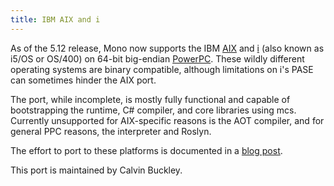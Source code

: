 ```yaml
---
title: IBM AIX and i
---
```


As of the 5.12 release, Mono now supports the IBM [AIX](https://en.wikipedia.org/wiki/IBM_AIX) and [i](https://en.wikipedia.org/wiki/IBM_i) (also known as i5/OS or OS/400) on 64-bit big-endian [PowerPC](/docs/about-mono/supported-platforms/powerpc/). These wildly different operating systems are binary compatible, although limitations on i's PASE can sometimes hinder the AIX port.

The port, while incomplete, is mostly fully functional and capable of bootstrapping the runtime, C# compiler, and core libraries using mcs. Currently unsupported for AIX-specific reasons is the AOT compiler, and for general PPC reasons, the interpreter and Roslyn.

The effort to port to these platforms is documented in a [blog post](/news/2018/05/29/mono-on-aix-and-ibm-i/).

This port is maintained by Calvin Buckley.
